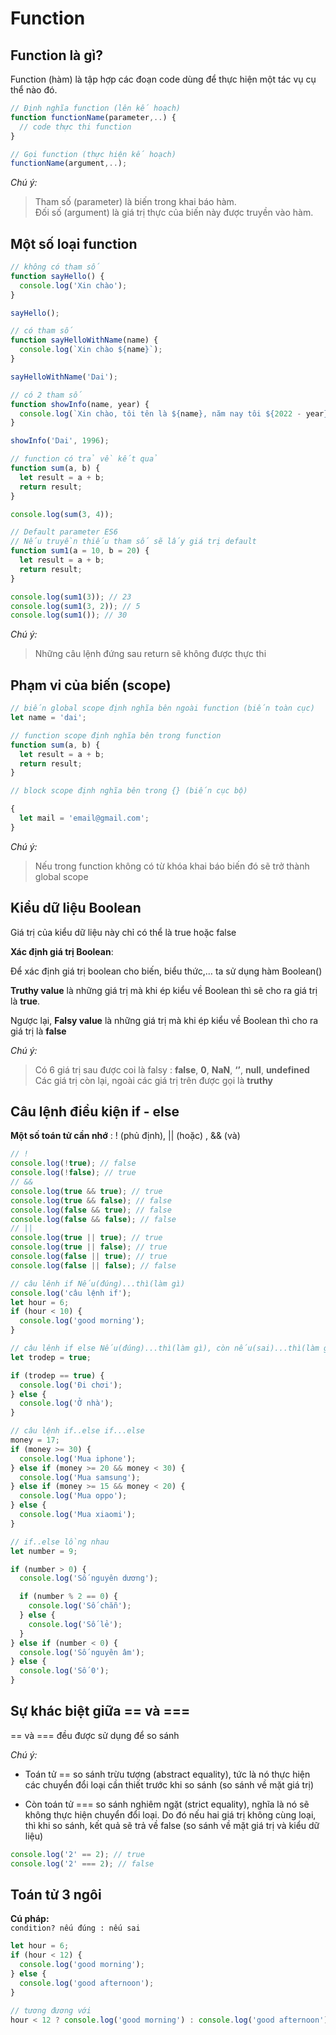 # Function

## Function là gì?

Function (hàm) là tập hợp các đoạn code dùng để thực hiện một tác vụ cụ thể nào đó.

```js
// Định nghĩa function (lên kế hoạch)
function functionName(parameter,..) {
  // code thực thi function
}

// Gọi function (thực hiện kế hoạch)
functionName(argument,..);
```

_*Chú ý:*_

> Tham số (parameter) là biến trong khai báo hàm.\
> Đối số (argument) là giá trị thực của biến này được truyền vào hàm.

## Một số loại function

```js
// không có tham số
function sayHello() {
  console.log('Xin chào');
}

sayHello();

// có tham số
function sayHelloWithName(name) {
  console.log(`Xin chào ${name}`);
}

sayHelloWithName('Dai');

// có 2 tham số
function showInfo(name, year) {
  console.log(`Xin chào, tôi tên là ${name}, năm nay tôi ${2022 - year} tuổi.`);
}

showInfo('Dai', 1996);

// function có trả về kết quả
function sum(a, b) {
  let result = a + b;
  return result;
}

console.log(sum(3, 4));

// Default parameter ES6
// Nếu truyền thiếu tham số sẽ lấy giá trị default
function sum1(a = 10, b = 20) {
  let result = a + b;
  return result;
}

console.log(sum1(3)); // 23
console.log(sum1(3, 2)); // 5
console.log(sum1()); // 30
```

_*Chú ý:*_

> Những câu lệnh đứng sau return sẽ không được thực thi

## Phạm vi của biến (scope)

```js
// biến global scope định nghĩa bên ngoài function (biến toàn cục)
let name = 'dai';

// function scope định nghĩa bên trong function
function sum(a, b) {
  let result = a + b;
  return result;
}

// block scope định nghĩa bên trong {} (biến cục bộ)

{
  let mail = 'email@gmail.com';
}
```

_*Chú ý:*_

> Nếu trong function không có từ khóa khai báo biến đó sẽ trở thành global scope

## Kiểu dữ liệu Boolean

Giá trị của kiểu dữ liệu này chỉ có thể là true hoặc false

**Xác định giá trị Boolean**:

Để xác định giá trị boolean cho biến, biểu thức,… ta sử dụng hàm Boolean()

**Truthy value** là những giá trị mà khi ép kiểu về Boolean thì sẽ cho ra giá trị là **true**.

Ngược lại, **Falsy value** là những giá trị mà khi ép kiểu về Boolean thì cho ra giá trị là **false**

_*Chú ý:*_

> Có 6 giá trị sau được coi là falsy : **false**, **0**, **NaN**, **‘’**, **null**, **undefined**\
> Các giá trị còn lại, ngoài các giá trị trên được gọi là **truthy**

## Câu lệnh điều kiện if - else

**Một số toán tử cần nhớ** : ! (phủ định), || (hoặc) , && (và)

```js
// !
console.log(!true); // false
console.log(!false); // true
// &&
console.log(true && true); // true
console.log(true && false); // false
console.log(false && true); // false
console.log(false && false); // false
// ||
console.log(true || true); // true
console.log(true || false); // true
console.log(false || true); // true
console.log(false || false); // false
```

```js
// câu lênh if Nếu(đúng)...thì(làm gì)
console.log('câu lệnh if');
let hour = 6;
if (hour < 10) {
  console.log('good morning');
}

// câu lênh if else Nếu(đúng)...thì(làm gì), còn nếu(sai)...thì(làm gì)
let trodep = true;

if (trodep == true) {
  console.log('Đi chơi');
} else {
  console.log('Ở nhà');
}

// câu lệnh if..else if...else
money = 17;
if (money >= 30) {
  console.log('Mua iphone');
} else if (money >= 20 && money < 30) {
  console.log('Mua samsung');
} else if (money >= 15 && money < 20) {
  console.log('Mua oppo');
} else {
  console.log('Mua xiaomi');
}

// if..else lồng nhau
let number = 9;

if (number > 0) {
  console.log('Số nguyên dương');

  if (number % 2 == 0) {
    console.log('Số chẵn');
  } else {
    console.log('Số lẻ');
  }
} else if (number < 0) {
  console.log('Số nguyên âm');
} else {
  console.log('Số 0');
}
```

## Sự khác biệt giữa == và ===

== và === đều được sử dụng để so sánh

_*Chú ý:*_

- Toán tử == so sánh trừu tượng (abstract equality), tức là nó thực hiện các chuyển đổi loại cần thiết trước khi so sánh (so sánh về mặt giá trị)

- Còn toán tử === so sánh nghiêm ngặt (strict equality), nghĩa là nó sẽ không thực hiện chuyển đổi loại. Do đó nếu hai giá trị không cùng loại, thì khi so sánh, kết quả sẽ trả về false (so sánh về mặt giá trị và kiểu dữ liệu)

```js
console.log('2' == 2); // true
console.log('2' === 2); // false
```

## Toán tử 3 ngôi

**Cú pháp:** \
`condition? nếu đúng : nếu sai`

```js
let hour = 6;
if (hour < 12) {
  console.log('good morning');
} else {
  console.log('good afternoon');
}

// tương đương với
hour < 12 ? console.log('good morning') : console.log('good afternoon');
```

